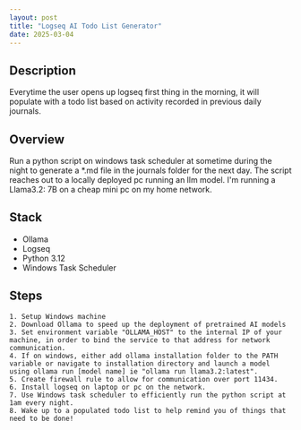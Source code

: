 ```yaml
---
layout: post
title: "Logseq AI Todo List Generator"
date: 2025-03-04
---
```

## Description
Everytime the user opens up logseq first thing in the morning, it will populate with a todo list based on activity recorded in previous daily journals.

## Overview
Run a python script on windows task scheduler at sometime during the night to generate a *.md file in the journals folder for the next day. The script reaches out to a locally deployed pc running an llm model. I'm running a Llama3.2: 7B on a cheap mini pc on my home network.

## Stack
- Ollama
- Logseq
- Python 3.12
- Windows Task Scheduler

## Steps
    1. Setup Windows machine
    2. Download Ollama to speed up the deployment of pretrained AI models
    3. Set environment variable "OLLAMA_HOST" to the internal IP of your machine, in order to bind the service to that address for network communication.
    4. If on windows, either add ollama installation folder to the PATH variable or navigate to installation directory and launch a model using ollama run [model name] ie "ollama run llama3.2:latest".
    5. Create firewall rule to allow for communication over port 11434.
    6. Install logseq on laptop or pc on the network.
    7. Use Windows task scheduler to efficiently run the python script at 1am every night.
    8. Wake up to a populated todo list to help remind you of things that need to be done!

